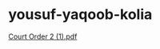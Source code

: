 # yousuf-yaqoob-kolia
[Court Order 2 (1).pdf](https://github.com/yousuf78611/yousuf-yaqoob-kolia/files/11524806/Court.Order.2.1.pdf)
